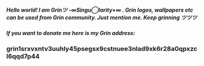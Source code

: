 ##### Hello world! I am Grinツ -∞Singu◯larity+∞ . Grin logos, wallpapers etc can be used from Grin community. Just mention me. Keep grinning ツツツ 
##### If you want to donate me here is my Grin address: 
### grin1srxvxntv3uuhly45psegsx9cstnuee3nlad9xk6r28a0qpxzcl6qqd7p44
